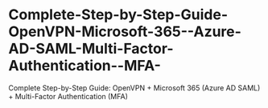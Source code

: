# Complete-Step-by-Step-Guide-OpenVPN-Microsoft-365--Azure-AD-SAML-Multi-Factor-Authentication--MFA-
Complete Step-by-Step Guide: OpenVPN + Microsoft 365 (Azure AD SAML) + Multi-Factor Authentication (MFA)
